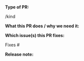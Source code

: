 **Type of PR:**
<!-- Add one of the following kinds using `/kind` labels: /kind feature /kind bug /kind documentation /kind enhancement -->
/kind 

**What this PR does / why we need it:**
<!-- Enter a description of the change and why this change is needed -->
<!-- Fill your description above this line. -->
**Which issue(s) this PR fixes:**
<!-- Optional, in `fixes #<issue number>` format, will close the issue(s) when PR gets merged -->
Fixes #

**Release note:**
<!-- Write your release note. If no release note is required, just write "NONE". -->
```release-note

```
